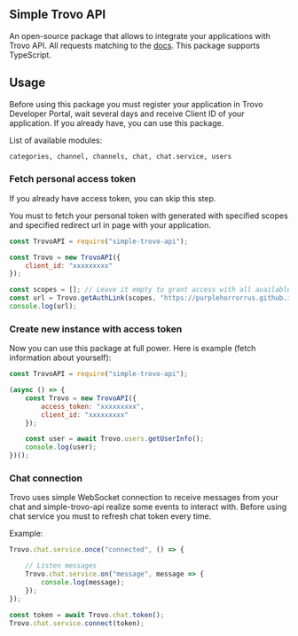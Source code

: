 ## Simple Trovo API

An open-source package that allows to integrate your applications with Trovo API. All requests matching to the [docs](https://developer.trovo.live/docs/APIs.html#_1-introduction). This package supports TypeScript.

## Usage

Before using this package you must register your application in Trovo Developer Portal, wait several days and receive Client ID of your application. If you already have, you can use this package.

List of available modules:
```bash
categories, channel, channels, chat, chat.service, users
```

### Fetch personal access token

If you already have access token, you can skip this step.

You must to fetch your personal token with generated with specified scopes and specified redirect url in page with your application.

```javascript
const TrovoAPI = require("simple-trovo-api");

const Trovo = new TrovoAPI({
    client_id: "xxxxxxxxx"
});

const scopes = []; // Leave it empty to grant access with all available scopes
const url = Trovo.getAuthLink(scopes, "https://purplehorrorrus.github.io/token");
console.log(url);
```

### Create new instance with access token

Now you can use this package at full power. Here is example (fetch information about yourself):

```javascript
const TrovoAPI = require("simple-trovo-api");

(async () => {
    const Trovo = new TrovoAPI({
        access_token: "xxxxxxxxx",
        client_id: "xxxxxxxxx"
    });

    const user = await Trovo.users.getUserInfo();
    console.log(user);
})();
```

### Chat connection

Trovo uses simple WebSocket connection to receive messages from your chat and simple-trovo-api realize some events to interact with. Before using chat service you must to refresh chat token every time. 

Example:

```javascript
Trovo.chat.service.once("connected", () => {

    // Listen messages
    Trovo.chat.service.on("message", message => {
        console.log(message);
    });
});

const token = await Trovo.chat.token();
Trovo.chat.service.connect(token);
```